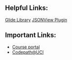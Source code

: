 ## Helpful Links:
[Glide Library](https://guides.codepath.org/android/Displaying-Images-with-the-Glide-Library)
[JSONView Plugin](https://jsonview.com/)

## Important Links:
- [Course portal](https://courses.codepath.com/courses/android_university)
- [Codepath@UCI](https://clubs.uci.edu/codepath/)
